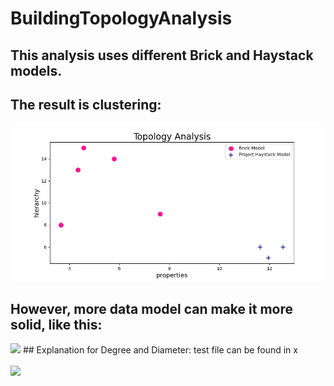 # BuildingTopologyAnalysis
## This analysis uses different Brick and Haystack models.
## The result is clustering:
<img src="https://github.com/qzc438/BuildingTopologyAnalysis/blob/master/Img/Result.png" />

## However, more data model can make it more solid, like this:
<img src="https://github.com/zqia0007/OROTUND/blob/master/WebContent/img/Library.png" />
## Explanation for Degree and Diameter:
test file can be found in x
<br/>
<br/>
<img src="https://github.com/zqia0007/OROTUND/blob/master/WebContent/img/Library.png" />
